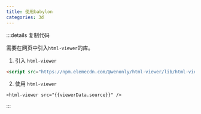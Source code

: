 ```yaml
---
title: 使用babylon
categories: 3d
---
```


<script setup>
import { HtmlViewer } from '@wenonly/html-viewer';
import viewerData from './index.html?viewer';
</script>

<html-viewer :previewHtml="viewerData.html" :files="viewerData.files" iframeHeight="calc(100vh - 451px)"/>

:::details 复制代码

需要在网页中引入`html-viewer`的库。

1. 引入 `html-viewer`

```html
<script src="https://npm.elemecdn.com/@wenonly/html-viewer/lib/html-viewer.umd.js"></script>
```

2. 使用 `html-viewer`

```html-vue
<html-viewer src="{{viewerData.source}}" />
```

:::
